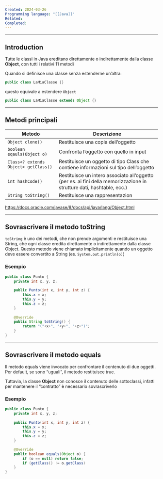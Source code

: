 ```yaml
---
Created: 2024-03-26
Programming language: "[[Java]]"
Related: 
Completed:
---
```

---
## Introduction
Tutte le classi in Java ereditano direttamente o indirettamente dalla classe **Object**, con tutti i relativi 11 metodi

Quando si definisce una classe senza estenderne
un’altra:
```java
public class LaMiaClasse {}
```
questo equivale a estendere `Object`
```java
public class LaMiaClasse extends Object {}
```

---
## Metodi principali

| Metodo                               | Descrizione                                                                                                           |
| ------------------------------------ | --------------------------------------------------------------------------------------------------------------------- |
| `Object clone()`                     | Restituisce una copia dell’oggetto                                                                                    |
| `boolean eqauls(Object o)`           | Confronta l’oggetto con quello in input                                                                               |
| `Class<? extends Object> getClass()` | Restituisce un oggetto di tipo Class che contiene informazioni sul tipo dell’oggetto                                  |
| `int hashCode()`                     | Restituisce un intero associato all’oggetto (per es. ai fini della memorizzazione in strutture dati, hashtable, ecc.) |
| `String toString()`                  | Restituisce una rappresentazion                                                                                       |
https://docs.oracle.com/javase/8/docs/api/java/lang/Object.html

---
## Sovrascrivere il metodo toString
`toString` è uno dei metodi, che non prende argomenti e restituisce una String, che ogni classe eredita direttamente o indirettamente dalla classe Object. 
Questo metodo viene chiamato implicitamente quando un oggetto deve essere convertito a String (es. `System.out.println(o)`)

### Esempio
```java
public class Punto {
	private int x, y, z;
	
	public Punto(int x, int y, int z) {
		this.x = x;
		this.y = y;
		this.z = z;
	}
	
	@Override
	public String toString() {
		return "("+x+", "+y+", "+z+")";
	}
}
```

---
## Sovrascrivere il metodo equals
Il metodo equals viene invocato per confrontare il contenuto di due oggetti. Per default, se sono “uguali”, il metodo restituisce true.

Tuttavia, la classe **Object** non conosce il contenuto delle sottoclassi, infatti per mantenere il “contratto” è necessario sovrascriverlo

### Esempio
```java
public class Punto {
	private int x, y, z;
	
	public Punto(int x, int y, int z) {
		this.x = x;
		this.y = y;
		this.z = z;
	}
	
	@Override
	public boolean equals(Object o) {
		if (o == null) return false;
		if (getClass() != o.getClass)
	}
}
```